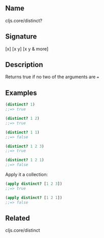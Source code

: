 ## Name
cljs.core/distinct?

## Signature
[x]
[x y]
[x y & more]

## Description

Returns true if no two of the arguments are `=`

## Examples

```clj
(distinct? 1)
;;=> true

(distinct? 1 2)
;;=> true

(distinct? 1 1)
;;=> false

(distinct? 1 2 3)
;;=> true

(distinct? 1 2 1)
;;=> false
```

Apply it a collection:

```clj
(apply distinct? [1 2 3])
;;=> true

(apply distinct? [1 2 1])
;;=> false
```

## Related
cljs.core/distinct
